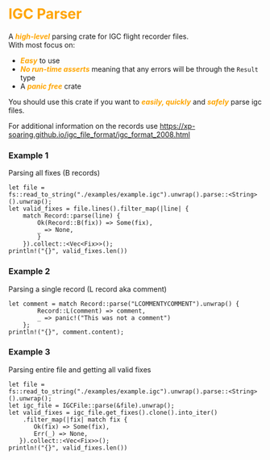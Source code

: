 # <span style="color:orange">IGC Parser</span>
A <span style="color:orange"><strong>*high-level*</strong></span> parsing crate for IGC flight recorder files.
<br /> With most focus on: 
- <span style="color:orange"><strong>*Easy*</strong></span> to use
- <span style="color:orange"><strong>*No run-time asserts*</strong></span> meaning that any errors will be through the ```Result``` type
- A  <span style="color:orange"><em><strong>*panic free*</strong></em></span> crate
  
You should use this crate if you want to <span style="color:orange"><strong>*easily, quickly*</strong></span> and <span style="color:orange"><strong>*safely*</strong></span> parse igc files.


For additional information on the records use https://xp-soaring.github.io/igc_file_format/igc_format_2008.html

### Example 1
Parsing all fixes (B records)
```
let file = fs::read_to_string("./examples/example.igc").unwrap().parse::<String>().unwrap();
let valid_fixes = file.lines().filter_map(|line| {
    match Record::parse(line) {
        Ok(Record::B(fix)) => Some(fix),
        _ => None,
        }
    }).collect::<Vec<Fix>>();
println!("{}", valid_fixes.len())
```

### Example 2
Parsing a single record (L record aka comment)
```
let comment = match Record::parse("LCOMMENTYCOMMENT").unwrap() {
        Record::L(comment) => comment,
        _ => panic!("This was not a comment")
    };
println!("{}", comment.content);
```

### Example 3
Parsing entire file and getting all valid fixes
```
let file = fs::read_to_string("./examples/example.igc").unwrap().parse::<String>().unwrap();
let igc_file = IGCFile::parse(&file).unwrap();
let valid_fixes = igc_file.get_fixes().clone().into_iter()
    .filter_map(|fix| match fix {
       Ok(fix) => Some(fix),
       Err(_) => None,
   }).collect::<Vec<Fix>>();
println!("{}", valid_fixes.len())
```